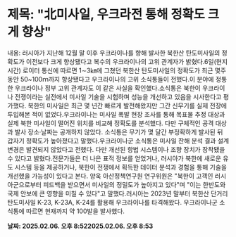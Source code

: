 # **제목: "北미사일, 우크라전 통해 정확도 크게 향상"**

  내용: 러시아가 지난해 12월 말 이후 우크라이나를 향해 발사한 북한산 탄도미사일의 정확도가 이전보다 크게 향상됐다고 복수의 우크라이나의 고위 관계자가 밝혔다.6일(현지시간) 로이터 통신에 따르면 1∼3㎞에 그쳤던 북한산 탄도미사일의 정확도가 최근 몇주 동안 50~100ｍ까지 향상됐다고 우크라이나의 고위 소식통들이 전했다.이 분야에 정통한 우크라이나 정부 고위 관계자도 이 같은 사실을 확인했다.소식통은 북한이 우크라이나 전쟁이라는 실전에서 미사일 기술을 시험하며 성능을 개선하고 있음을 시사한다고 평가했다. 북한의 미사일은 최근 몇 년간 빠르게 발전해왔지만 그간 신무기를 실제 전장에 투입해본 적이 없었다.우크라이나는 미사일 폭발 현장 조사를 통해 목표물 추정 대상과 실제 북한 미사일이 떨어진 위치를 비교해 정확도를 분석했다. 다만 구체적인 공격 대상과 발사 장소·날짜는 공개하지 않았다. 소식통은 무기가 몇 달간 부정확하게 발사된 뒤 갑자기 정확도가 높아졌다고 말했다.우크라이나군 소식통은 미사일 잔해 분석 결과 설계 변경은 발견되지 않았다고 전했다. 다만 개선된 항법 시스템이나 조향 장치가 장착됐을 수 있다고 밝혔다.전문가들은 더 나은 표적 정보를 얻었거나, 러시아가 북한에 새로운 유도 시스템 등을 제공하거나, 북한이 전쟁에서 획득한 데이터 분석과 경험을 통해 기술을 개선했을 가능성이 있다고 본다. 양욱 아산정책연구원 연구위원은 "북한이 고객인 러시아군으로부터 피드백을 받으면서 미사일의 정밀도가 높아지고 있다"며 "이는 한반도와 국제 안보에 큰 영향을 미칠 수 있다"고 말했다.러시아는 2023년 말부터 북한산 단거리 탄도미사일 K-23, K-23A, K-24를 활용해 우크라이나를 타격해왔다. 우크라이나군 소식통에 따르면 현재까지 약 100발을 발사했다.

  **날짜: 2025.02.06. 오후 8:522025.02.06. 오후 8:53**
